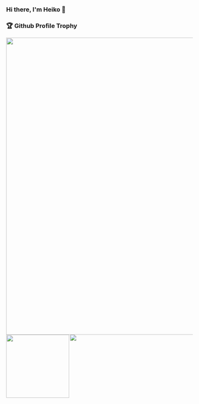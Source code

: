### Hi there, I'm Heiko 👋

### 🏆 Github Profile Trophy
<img width=800 src="https://github-profile-trophy.vercel.app/?username=Wilkware&column=8&no-frame=true"/>
<div>
  <img height="170" align="left" src="https://github-readme-stats.vercel.app/api?username=Wilkware&count_private=true&include_all_commits=true&show_icons=true&theme=merko" />
  <img src="https://github-readme-stats.vercel.app/api/top-langs/?username=Wilkware&layout=compact" />
</div>

<!--
**Wilkware/Wilkware** is a ✨ _special_ ✨ repository because its `README.md` (this file) appears on your GitHub profile.

Here are some ideas to get you started:

- 🔭 I’m currently working on ...
- 🌱 I’m currently learning ...
- 👯 I’m looking to collaborate on ...
- 🤔 I’m looking for help with ...
- 💬 Ask me about ...
- 📫 How to reach me: ...
- 😄 Pronouns: ...
- ⚡ Fun fact: ...
-->
